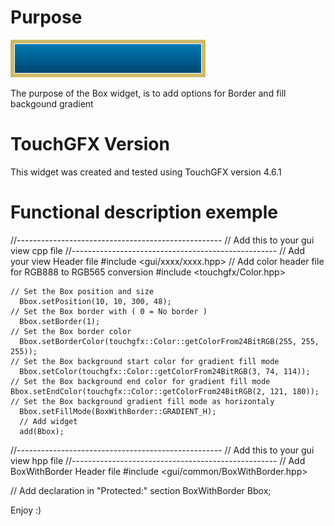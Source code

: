 Purpose
========

![Box with Border and gradient Backgound](BoxWithBorder.png "Box with Border and gradient Backgound")

The purpose of the Box widget, is to add options for Border and fill backgound gradient

TouchGFX Version
=================

This widget was created and tested using TouchGFX version 4.6.1

Functional description exemple
==============================
//---------------------------------------------------
// Add this to your gui view cpp file
//---------------------------------------------------
// Add your view Header file
#include <gui/xxxx/xxxx.hpp>
// Add color header file for RGB888 to RGB565 conversion
#include <touchgfx/Color.hpp>

    // Set the Box position and size
	  Bbox.setPosition(10, 10, 300, 48);    
    // Set the Box border with ( 0 = No border )
	  Bbox.setBorder(1);    
    // Set the Box border color
	  Bbox.setBorderColor(touchgfx::Color::getColorFrom24BitRGB(255, 255, 255));
    // Set the Box background start color for gradient fill mode
	  Bbox.setColor(touchgfx::Color::getColorFrom24BitRGB(3, 74, 114));
    // Set the Box background end color for gradient fill mode
    Bbox.setEndColor(touchgfx::Color::getColorFrom24BitRGB(2, 121, 180));
    // Set the Box background gradient fill mode as horizontaly
	  Bbox.setFillMode(BoxWithBorder::GRADIENT_H);
	  // Add widget
	  add(Bbox);


//---------------------------------------------------
// Add this to your gui view hpp file
//---------------------------------------------------
// Add BoxWithBorder Header file
#include <gui/common/BoxWithBorder.hpp>

// Add declaration in "Protected:" section
BoxWithBorder Bbox;

Enjoy :)
